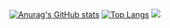[![Anurag's GitHub stats](https://github-readme-stats.vercel.app/api?username=soparifly&theme=highcontrast)](https://github.com/anuraghazra/github-readme-stats)
[![Top Langs](https://github-readme-stats.vercel.app/api/top-langs/?username=soparifly)](https://github.com/anuraghazra/github-readme-stats)
<a href="https://simpleicons.org/icons/apple.svg" target="_blank"><img src="https://img.shields.io/badge/[쓰고 싶은 텍스트]-[컬러 코드]?style=flat-square&logo=[브랜드 이름]&logoColor=white"/></a>
